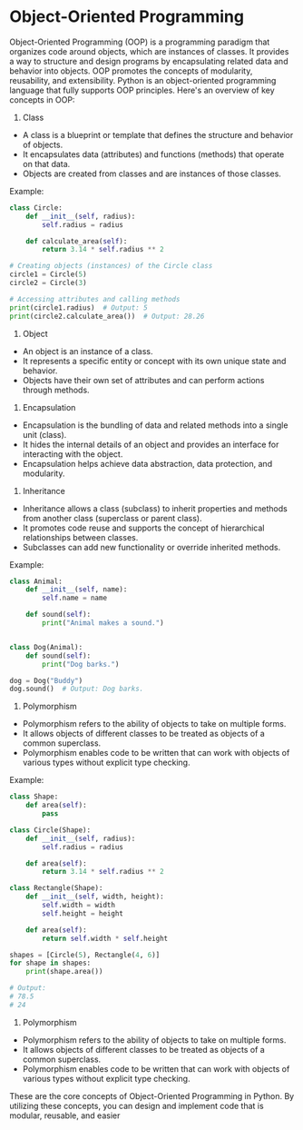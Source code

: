 # Object-Oriented Programming

Object-Oriented Programming (OOP) is a programming paradigm that organizes code around objects, which are instances of classes. It provides a way to structure and design programs by encapsulating related data and behavior into objects. OOP promotes the concepts of modularity, reusability, and extensibility. Python is an object-oriented programming language that fully supports OOP principles. Here's an overview of key concepts in OOP:

1. Class

- A class is a blueprint or template that defines the structure and behavior of objects.
- It encapsulates data (attributes) and functions (methods) that operate on that data.
- Objects are created from classes and are instances of those classes.

Example:

```python
class Circle:
    def __init__(self, radius):
        self.radius = radius

    def calculate_area(self):
        return 3.14 * self.radius ** 2

# Creating objects (instances) of the Circle class
circle1 = Circle(5)
circle2 = Circle(3)

# Accessing attributes and calling methods
print(circle1.radius)  # Output: 5
print(circle2.calculate_area())  # Output: 28.26
```

1. Object

- An object is an instance of a class.
- It represents a specific entity or concept with its own unique state and behavior.
- Objects have their own set of attributes and can perform actions through methods.

1. Encapsulation

- Encapsulation is the bundling of data and related methods into a single unit (class).
- It hides the internal details of an object and provides an interface for interacting with the object.
- Encapsulation helps achieve data abstraction, data protection, and modularity.

1. Inheritance

- Inheritance allows a class (subclass) to inherit properties and methods from another class (superclass or parent class).
- It promotes code reuse and supports the concept of hierarchical relationships between classes.
- Subclasses can add new functionality or override inherited methods.

Example:

```python
class Animal:
    def __init__(self, name):
        self.name = name

    def sound(self):
        print("Animal makes a sound.")


class Dog(Animal):
    def sound(self):
        print("Dog barks.")

dog = Dog("Buddy")
dog.sound()  # Output: Dog barks.
```

1. Polymorphism

- Polymorphism refers to the ability of objects to take on multiple forms.
- It allows objects of different classes to be treated as objects of a common superclass.
- Polymorphism enables code to be written that can work with objects of various types without explicit type checking.

Example:

```python
class Shape:
    def area(self):
        pass

class Circle(Shape):
    def __init__(self, radius):
        self.radius = radius

    def area(self):
        return 3.14 * self.radius ** 2

class Rectangle(Shape):
    def __init__(self, width, height):
        self.width = width
        self.height = height

    def area(self):
        return self.width * self.height

shapes = [Circle(5), Rectangle(4, 6)]
for shape in shapes:
    print(shape.area())

# Output:
# 78.5
# 24
```

1. Polymorphism

- Polymorphism refers to the ability of objects to take on multiple forms.
- It allows objects of different classes to be treated as objects of a common superclass.
- Polymorphism enables code to be written that can work with objects of various types without explicit type checking.

These are the core concepts of Object-Oriented Programming in Python. By utilizing these concepts, you can design and implement code that is modular, reusable, and easier
